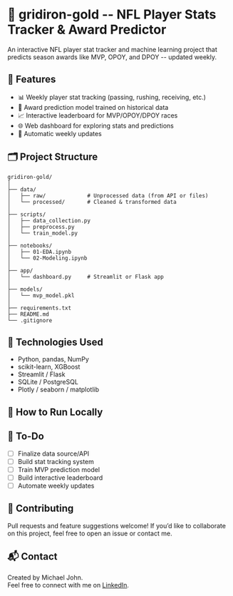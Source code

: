 # 🏈 gridiron-gold -- NFL Player Stats Tracker & Award Predictor
An interactive NFL player stat tracker and machine learning project that predicts season awards like MVP, OPOY, and DPOY -- updated weekly.

## 🔧 Features

- 📊 Weekly player stat tracking (passing, rushing, receiving, etc.)
- 🤖 Award prediction model trained on historical data
- 📈 Interactive leaderboard for MVP/OPOY/DPOY races
- 🌐 Web dashboard for exploring stats and predictions
- 🔁 Automatic weekly updates

## 🗂️ Project Structure

```
gridiron-gold/
│
├── data/
│   ├── raw/             # Unprocessed data (from API or files)
│   └── processed/       # Cleaned & transformed data
│
├── scripts/
│   ├── data_collection.py
│   ├── preprocess.py
│   └── train_model.py
│
├── notebooks/
│   ├── 01-EDA.ipynb
│   └── 02-Modeling.ipynb
│
├── app/
│   └── dashboard.py     # Streamlit or Flask app
│
├── models/
│   └── mvp_model.pkl
│
├── requirements.txt
├── README.md
└── .gitignore
```

## 🧠 Technologies Used

- Python, pandas, NumPy
- scikit-learn, XGBoost
- Streamlit / Flask
- SQLite / PostgreSQL
- Plotly / seaborn / matplotlib

## 🚀 How to Run Locally

## 📌 To-Do

- [ ] Finalize data source/API
- [ ] Build stat tracking system
- [ ] Train MVP prediction model
- [ ] Build interactive leaderboard
- [ ] Automate weekly updates

## 📣 Contributing

Pull requests and feature suggestions welcome! If you’d like to collaborate on this project, feel free to open an issue or contact me.

## 📬 Contact

Created by Michael John.  
Feel free to connect with me on [LinkedIn](https://www.linkedin.com/in/michael-john-06a098359/).
